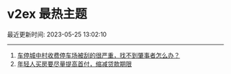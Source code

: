 # v2ex 最热主题

最近更新时间: 2023-05-25 13:02:10

--- 
1. [车停城中村收费停车场被刮的很严重，找不到肇事者怎么办？](https://www.v2ex.com/t/942734) 
2. [年轻人买房要尽量提高首付，缩减贷款期限](https://www.v2ex.com/t/942740) 
